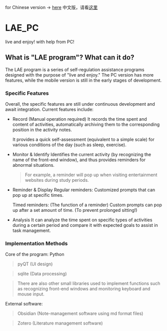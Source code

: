 for Chinese version → [here](README_ZH.md)
中文版，请看[这里](README_ZH.md)

# LAE_PC
live and enjoy! with help from PC!

## What is "LAE program"? What can it do?

The LAE program is a series of self-regulation assistance programs designed with the purpose of "live and enjoy." The PC version has more features, while the mobile version is still in the early stages of development.

### Specific Features

Overall, the specific features are still under continuous development and await integration. Current features include:

- Record
  (Manual operation required) It records the time spent and content of activities, automatically archiving them to the corresponding position in the activity notes.

  It provides a quick self-assessment (equivalent to a simple scale) for various conditions of the day (such as sleep, exercise).

- Monitor & Identify
  Identifies the current activity (by recognizing the name of the front-end window), and thus provides reminders for abnormal situations.
  > For example, a reminder will pop up when visiting entertainment websites during study periods.

- Reminder & Display
  Regular reminders: Customized prompts that can pop up at specific times.

  Timed reminders: (The function of a reminder) Custom prompts can pop up after a set amount of time. (To prevent prolonged sitting!)

- Analysis
  It can analyze the time spent on specific types of activities during a certain period and compare it with expected goals to assist in task management.

### Implementation Methods

Core of the program: Python
> pyQT (UI design)

> sqlite (Data processing)

> There are also other small libraries used to implement functions such as recognizing front-end windows and monitoring keyboard and mouse input.

External software:
> Obsidian (Note-management software using md format files)

> Zotero (Literature management software)